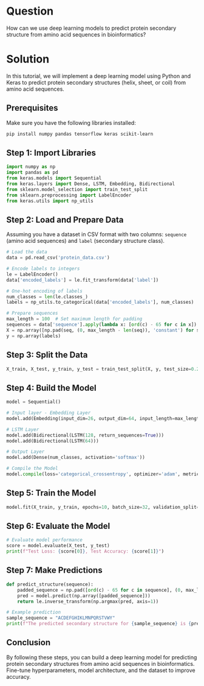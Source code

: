 # Question
How can we use deep learning models to predict protein secondary structure from amino acid sequences in bioinformatics?

# Solution

In this tutorial, we will implement a deep learning model using Python and Keras to predict protein secondary structures (helix, sheet, or coil) from amino acid sequences.

## Prerequisites

Make sure you have the following libraries installed:

```bash
pip install numpy pandas tensorflow keras scikit-learn
```

## Step 1: Import Libraries

```python
import numpy as np
import pandas as pd
from keras.models import Sequential
from keras.layers import Dense, LSTM, Embedding, Bidirectional
from sklearn.model_selection import train_test_split
from sklearn.preprocessing import LabelEncoder
from keras.utils import np_utils
```

## Step 2: Load and Prepare Data

Assuming you have a dataset in CSV format with two columns: `sequence` (amino acid sequences) and `label` (secondary structure class).

```python
# Load the data
data = pd.read_csv('protein_data.csv')

# Encode labels to integers
le = LabelEncoder()
data['encoded_labels'] = le.fit_transform(data['label'])

# One-hot encoding of labels
num_classes = len(le.classes_)
labels = np_utils.to_categorical(data['encoded_labels'], num_classes)

# Prepare sequences
max_length = 100  # Set maximum length for padding
sequences = data['sequence'].apply(lambda x: [ord(c) - 65 for c in x])  # Map A=0, B=1, ..., Z=25
X = np.array([np.pad(seq, (0, max_length - len(seq)), 'constant') for seq in sequences])
y = np.array(labels)
```

## Step 3: Split the Data

```python
X_train, X_test, y_train, y_test = train_test_split(X, y, test_size=0.2, random_state=42)
```

## Step 4: Build the Model

```python
model = Sequential()

# Input layer - Embedding Layer
model.add(Embedding(input_dim=26, output_dim=64, input_length=max_length))

# LSTM Layer
model.add(Bidirectional(LSTM(128, return_sequences=True)))
model.add(Bidirectional(LSTM(64)))

# Output Layer
model.add(Dense(num_classes, activation='softmax'))

# Compile the Model
model.compile(loss='categorical_crossentropy', optimizer='adam', metrics=['accuracy'])
```

## Step 5: Train the Model

```python
model.fit(X_train, y_train, epochs=10, batch_size=32, validation_split=0.1)
```

## Step 6: Evaluate the Model

```python
# Evaluate model performance
score = model.evaluate(X_test, y_test)
print(f"Test Loss: {score[0]}, Test Accuracy: {score[1]}")
```

## Step 7: Make Predictions

```python
def predict_structure(sequence):
    padded_sequence = np.pad([ord(c) - 65 for c in sequence], (0, max_length - len(sequence)), 'constant')
    pred = model.predict(np.array([padded_sequence]))
    return le.inverse_transform(np.argmax(pred, axis=1))

# Example prediction
sample_sequence = "ACDEFGHIKLMNPQRSTVWY"
print(f"The predicted secondary structure for {sample_sequence} is {predict_structure(sample_sequence)}")
```

## Conclusion
By following these steps, you can build a deep learning model for predicting protein secondary structures from amino acid sequences in bioinformatics. Fine-tune hyperparameters, model architecture, and the dataset to improve accuracy.
